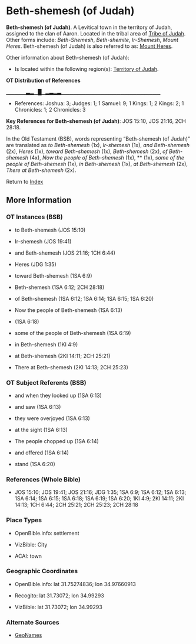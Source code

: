 # Beth-shemesh (of Judah)
**Beth-shemesh (of Judah)**. 
A Levitical town in the territory of Judah, assigned to the clan of Aaron. 
Located in the tribal area of [Tribe of Judah](../../../groups/md/acai/Judah.md). 
Other forms include: 
*Beth-Shemesh*, *Beth-shemite*, *Ir-Shemesh*, *Mount Heres*. 
Beth-shemesh (of Judah) is also referred to as: 
[Mount Heres](HeresMount.md). 




Other information about Beth-shemesh (of Judah):


* Is located within the following region(s): 
[Territory of Judah](TerritoryOfJudah.md). 


**OT Distribution of References**

▁▁▁▁▁▃▂▁█▁▂▃▂▃▁▁▁▁▁▁▁▁▁▁▁▁▁▁▁▁▁▁▁▁▁▁▁▁▁
* References: Joshua: 3; Judges: 1; 1 Samuel: 9; 1 Kings: 1; 2 Kings: 2; 1 Chronicles: 1; 2 Chronicles: 3



**Key References for Beth-shemesh (of Judah)**: 
JOS 15:10, JOS 21:16, 2CH 28:18. 


In the Old Testament (BSB), words representing “Beth-shemesh (of Judah)” are translated as 
*to Beth-shemesh* (1x), *Ir-shemesh* (1x), *and Beth-shemesh* (2x), *Heres* (1x), *toward Beth-shemesh* (1x), *Beth-shemesh* (2x), *of Beth-shemesh* (4x), *Now the people of Beth-shemesh* (1x), ** (1x), *some of the people of Beth-shemesh* (1x), *in Beth-shemesh* (1x), *at Beth-shemesh* (2x), *There at Beth-shemesh* (2x). 




Return to [Index](00-Index.md)

## More Information

### OT Instances (BSB)

* to Beth-shemesh (JOS 15:10)

* Ir-shemesh (JOS 19:41)

* and Beth-shemesh (JOS 21:16; 1CH 6:44)

* Heres (JDG 1:35)

* toward Beth-shemesh (1SA 6:9)

* Beth-shemesh (1SA 6:12; 2CH 28:18)

* of Beth-shemesh (1SA 6:12; 1SA 6:14; 1SA 6:15; 1SA 6:20)

* Now the people of Beth-shemesh (1SA 6:13)

*  (1SA 6:18)

* some of the people of Beth-shemesh (1SA 6:19)

* in Beth-shemesh (1KI 4:9)

* at Beth-shemesh (2KI 14:11; 2CH 25:21)

* There at Beth-shemesh (2KI 14:13; 2CH 25:23)



### OT Subject Referents (BSB)

* and when they looked up (1SA 6:13)

* and saw (1SA 6:13)

* they were overjoyed (1SA 6:13)

* at the sight (1SA 6:13)

* The people chopped up (1SA 6:14)

* and offered (1SA 6:14)

* stand (1SA 6:20)



### References (Whole Bible)

* JOS 15:10; JOS 19:41; JOS 21:16; JDG 1:35; 1SA 6:9; 1SA 6:12; 1SA 6:13; 1SA 6:14; 1SA 6:15; 1SA 6:18; 1SA 6:19; 1SA 6:20; 1KI 4:9; 2KI 14:11; 2KI 14:13; 1CH 6:44; 2CH 25:21; 2CH 25:23; 2CH 28:18


### Place Types

* OpenBible.info: settlement

* VizBible: City

* ACAI: town



### Geographic Coordinates

* OpenBible.info: lat 31.75274836; lon 34.97660913

* Recogito: lat 31.73072; lon 34.99293

* VizBible: lat 31.73072; lon 34.99293



### Alternate Sources

* [GeoNames](http://sws.geonames.org/295432)



